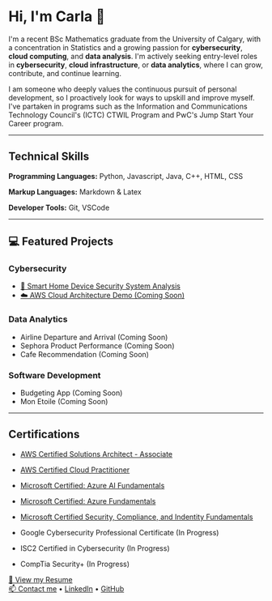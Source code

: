 # Hi, I'm Carla 👋

I'm a recent BSc Mathematics graduate from the University of Calgary, with a concentration in Statistics and a growing passion for **cybersecurity**, **cloud computing**, and **data analysis**. I'm actively seeking entry-level roles in **cybersecurity**, **cloud infrastructure**, or **data analytics**, where I can grow, contribute, and continue learning.

I am someone who deeply values the continuous pursuit of personal development, so I proactively look for ways to upskill and improve myself. I've partaken in programs such as the Information and Communications Technology Council's (ICTC) CTWIL Program and PwC's Jump Start Your Career program.   

*****

## Technical Skills 

**Programming Languages:** Python, Javascript, Java, C++, HTML, CSS

**Markup Languages:** Markdown & Latex

**Developer Tools:** Git, VSCode

*****

## 💻 Featured Projects

### Cybersecurity

- [🔐 Smart Home Device Security System Analysis](projects/smart-home-devices.md)
- [☁️ AWS Cloud Architecture Demo (Coming Soon)](projects/cloud-demo.md)

### Data Analytics

- Airline Departure and Arrival (Coming Soon)
- Sephora Product Performance (Coming Soon)
- Cafe Recommendation (Coming Soon)

### Software Development 

- Budgeting App (Coming Soon) 
- Mon Etoile (Coming Soon)

*****

## Certifications

- [AWS Certified Solutions Architect - Associate](https://www.credly.com/badges/15fbc078-2d41-40ae-8dda-aa28b4aac9ee/public_url)
- [AWS Certified Cloud Practitioner](https://www.credly.com/badges/23dcb64a-2f81-439b-b17c-9c2d6f6a42ba/public_url)
  
- [Microsoft Certified: Azure AI Fundamentals](https://learn.microsoft.com/api/credentials/share/en-us/JeanCarlaRomin-4831/86F1397E3008D188?sharingId=5D4CCB983F7B5792)
- [Microsoft Certified: Azure Fundamentals](https://learn.microsoft.com/api/credentials/share/en-us/JeanCarlaRomin-4831/85A91A8D87D61916?sharingId=5D4CCB983F7B5792)
- [Microsoft Certified Security, Compliance, and Indentity Fundamentals](https://learn.microsoft.com/api/credentials/share/en-us/JeanCarlaRomin-4831/319B7E91337070E4?sharingId=5D4CCB983F7B5792)

- Google Cybersecurity Professional Certificate (In Progress)
- ISC2 Certified in Cybersecurity (In Progress)
- CompTia Security+ (In Progress)


[📄 View my Resume](Resume-CS.pdf)  
[📫 Contact me](mailto:jeancarla.romin@outlook.com) • [LinkedIn](https://linkedin.com/in/jeancarlaromin) • [GitHub](https://github.com/jc-romin)
